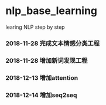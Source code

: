 # nlp_base_learning
learing NLP step by step
### 2018-11-28 完成文本情感分类工程

### 2018-11-28 增加新词发现工程

### 2018-12-13 增加attention

### 2018-12-14 增加seq2seq